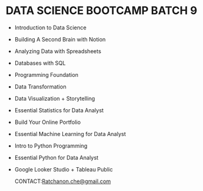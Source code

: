 # DATA SCIENCE BOOTCAMP BATCH 9

- Introduction to Data Science
- Building A Second Brain with Notion
- Analyzing Data with Spreadsheets
- Databases with SQL
- Programming Foundation
- Data Transformation
- Data Visualization + Storytelling
- Essential Statistics for Data Analyst
- Build Your Online Portfolio
- Essential Machine Learning for Data Analyst
- Intro to Python Programming
- Essential Python for Data Analyst
- Google Looker Studio + Tableau Public

  CONTACT:Ratchanon.che@gmail.com
  
